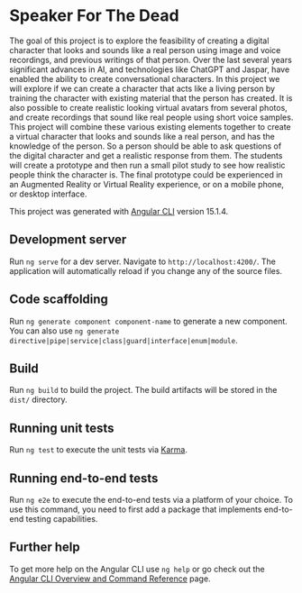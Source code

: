 # Speaker For The Dead

The goal of this project is to explore the feasibility of creating a digital character that looks and sounds like a real person using image and voice recordings, and previous writings of that person.
Over the last several years significant advances in AI, and technologies like ChatGPT and Jaspar, have enabled the ability to create conversational characters. In this project we will explore if we can create a character that acts like a living person by training the character with existing material that the person has created. It is also possible to create realistic looking virtual avatars from several photos, and create recordings that sound like real people using short voice samples.
This project will combine these various existing elements together to create a virtual character that looks and sounds like a real person, and has the knowledge of the person. So a person should be able to ask questions of the digital character and get a realistic response from them. The students will create a prototype and then run a small pilot study to see how realistic people think the character is. The final prototype could be experienced in an Augmented Reality or Virtual Reality experience, or on a mobile phone, or desktop interface.

This project was generated with [Angular CLI](https://github.com/angular/angular-cli) version 15.1.4.

## Development server

Run `ng serve` for a dev server. Navigate to `http://localhost:4200/`. The application will automatically reload if you change any of the source files.

## Code scaffolding

Run `ng generate component component-name` to generate a new component. You can also use `ng generate directive|pipe|service|class|guard|interface|enum|module`.

## Build

Run `ng build` to build the project. The build artifacts will be stored in the `dist/` directory.

## Running unit tests

Run `ng test` to execute the unit tests via [Karma](https://karma-runner.github.io).

## Running end-to-end tests

Run `ng e2e` to execute the end-to-end tests via a platform of your choice. To use this command, you need to first add a package that implements end-to-end testing capabilities.

## Further help

To get more help on the Angular CLI use `ng help` or go check out the [Angular CLI Overview and Command Reference](https://angular.io/cli) page.
